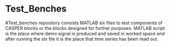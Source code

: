 # Test_Benches


#Test_benches repository consists MATLAB slx files to test components of CASPER blocks or the blocks designed for further purposes.
MATLAB script is the place where demo signal is produced and saved in worked space and after running the slx file it is the place that time series has been read out.

